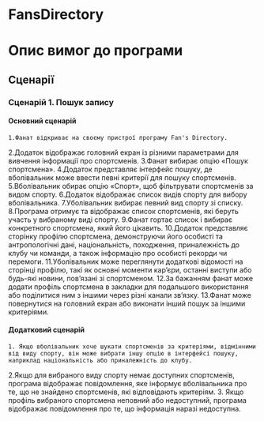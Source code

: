 # FansDirectory


# Опис вимог до програми 

## Сценарії

### Сценарій 1. Пошук запису
#### Основний сценарій
	1.Фанат відкриває на своєму пристрої програму Fan's Directory.
  2.Додаток відображає головний екран із різними параметрами для вивчення інформації про спортсменів.
  3.Фанат вибирає опцію «Пошук спортсмена».
  4.Додаток представляє інтерфейс пошуку, де вболівальник може ввести певні критерії для пошуку спортсменів.
  5.Вболівальник обирає опцію «Спорт», щоб фільтрувати спортсменів за видом спорту.
  6.Додаток відображає список видів спорту для вибору вболівальника.
  7.Уболівальник вибирає певний вид спорту зі списку.
  8.Програма отримує та відображає список спортсменів, які беруть участь у вибраному виді спорту.
  9.Фанат гортає список і вибирає конкретного спортсмена, який його цікавить.
  10.Додаток представляє сторінку профілю спортсмена, демонструючи його особисті та антропологічні дані, національність, походження, приналежність до клубу чи команди, а також інформацію про особисті рекорди чи перемоги.
  11.Уболівальник може переглянути додаткові відомості на сторінці профілю, такі як основні моменти кар’єри, останні виступи або будь-які новини, пов’язані зі спортсменом.
  12.За бажанням фанат може додати профіль спортсмена в закладки для подальшого використання або поділитися ним з іншими через різні канали зв’язку.
  13.Фанат може повернутися на головний екран або виконати інший пошук за іншими критеріями.

#### Додатковий сценарій
	1. Якщо вболівальник хоче шукати спортсменів за критеріями, відмінними від виду спорту, він може вибрати іншу опцію в інтерфейсі пошуку, наприклад національність або приналежність до клубу.
  2.Якщо для вибраного виду спорту немає доступних спортсменів, програма відображає повідомлення, яке інформує вболівальника про те, що не знайдено спортсменів, які відповідають критеріям.
  3. Якщо профіль вибраного спортсмена неповний або недоступний, програма відображає повідомлення про те, що інформація наразі недоступна.

